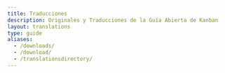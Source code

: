 ```yaml
---
title: Traducciones
description: Originales y Traducciones de la Guía Abierta de Kanban
layout: translations
type: guide
aliases:
  - /downloads/
  - /download/
  - /translationsdirectory/
---
```


